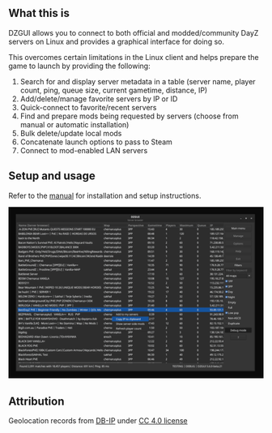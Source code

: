 ## What this is
DZGUI allows you to connect to both official and modded/community DayZ servers on Linux and provides a graphical interface for doing so.

This overcomes certain limitations in the Linux client and helps prepare the game to launch by providing the following:

1. Search for and display server metadata in a table (server name, player count, ping, queue size, current gametime, distance, IP)
2. Add/delete/manage favorite servers by IP or ID
3. Quick-connect to favorite/recent servers
4. Find and prepare mods being requested by servers (choose from manual or automatic installation)
5. Bulk delete/update local mods
6. Concatenate launch options to pass to Steam
7. Connect to mod-enabled LAN servers

## Setup and usage

Refer to the [manual](https://aclist.codeberg.page) for installation and setup instructions.

![Alt text](/images/example.png)

## Attribution

Geolocation records from [DB-IP](https://db-ip.com) under [CC 4.0 license](https://creativecommons.org/licenses/by/4.0/)
